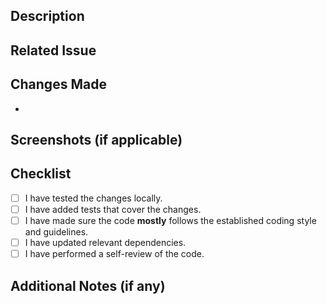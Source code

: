 ## Description
<!-- A brief description of what this pull request does. -->

## Related Issue
<!-- If this pull request is related to an issue, reference it here using "fix/ #issue_number" or "feat/#issue_number" -->

## Changes Made
<!-- Describe the changes you've made in this pull request. Provide a bullet-point list if necessary. -->

- 

## Screenshots (if applicable)
<!-- Include any relevant screenshots to visually showcase the changes. -->

## Checklist
<!-- Mark the items below as completed. You can add or remove items as needed. -->

- [ ] I have tested the changes locally.
- [ ] I have added tests that cover the changes.
- [ ] I have made sure the code **mostly** follows the established coding style and guidelines.
- [ ] I have updated relevant dependencies.
- [ ] I have performed a self-review of the code.

## Additional Notes (if any)
<!-- Include any additional information that might be relevant to the reviewers. -->